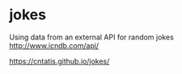 # jokes
Using data from an external API for random jokes
http://www.icndb.com/api/

https://cntatis.github.io/jokes/
